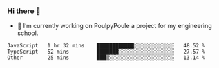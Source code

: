 ### Hi there 👋
- 🔭 I’m currently working on PoulpyPoule a project for my engineering school.


<!--START_SECTION:waka-->

```text
JavaScript   1 hr 32 mins    ████████████░░░░░░░░░░░░░   48.52 %
TypeScript   52 mins         ███████░░░░░░░░░░░░░░░░░░   27.57 %
Other        25 mins         ███▒░░░░░░░░░░░░░░░░░░░░░   13.14 %
```

<!--END_SECTION:waka-->

<!--
**killian-mannarelli/killian-mannarelli** is a ✨ _special_ ✨ repository because its `README.md` (this file) appears on your GitHub profile.

Here are some ideas to get you started:

- 🔭 I’m currently working on ...
- 🌱 I’m currently learning ...
- 👯 I’m looking to collaborate on ...
- 🤔 I’m looking for help with ...
- 💬 Ask me about ...
- 📫 How to reach me: ...
- 😄 Pronouns: ...
- ⚡ Fun fact: ...
-->
